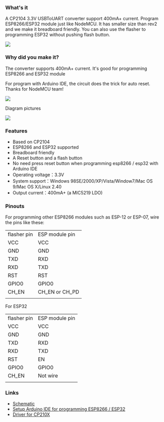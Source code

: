 ### What's it

A CP2104 3.3V USBToUART converter support 400mA+ current. Program
ESP8266/ESP32 module just like NodeMCU. It has smaller size than rev2
and we make it breadboard friendly. You can also use the flasher to
programming ESP32 without pushing flash button.

<img src="http://7fvk57.com1.z0.glb.clouddn.com/flasher-1.jpg-320.jpg">

### Why did you make it?

The converter supports 400mA+ current. It's good for programming ESP8266
and ESP32 module

For program with Arduino IDE, the circuit does the trick for auto reset.
Thanks for NodeMCU team\!

<img src="http://7fvk57.com1.z0.glb.clouddn.com/auto-reset.png">

Diagram
pictures

<img src="http://7fvk57.com1.z0.glb.clouddn.com/esp-flasher-diagram.png">

### Features

  - Based on CP2104
  - ESP8266 and ESP32 supported
  - Breadboard friendly
  - A Reset button and a flash button
  - No need press reset button when programming esp8266 / esp32 with
    Arduino IDE
  - Operating voltage：3.3V
  - System support：Windows 98SE/2000/XP/Vista/Window7/Mac OS 9/Mac OS
    X/Linux 2.40
  - Output current：400mA+ (a MIC5219 LDO)

### Pinouts

For programming other ESP8266 modules such as ESP-12 or ESP-07, wire the
pins like these:

|             |                  |
| ----------- | ---------------- |
| flasher pin | ESP module pin   |
| VCC         | VCC              |
| GND         | GND              |
| TXD         | RXD              |
| RXD         | TXD              |
| RST         | RST              |
| GPIO0       | GPIO0            |
| CH_EN      | CH_EN or CH_PD |
|  |

For ESP32

|             |                |
| ----------- | -------------- |
| flasher pin | ESP module pin |
| VCC         | VCC            |
| GND         | GND            |
| TXD         | RXD            |
| RXD         | TXD            |
| RST         | EN             |
| GPIO0       | GPIO0          |
| CH_EN      | Not wire       |
|  |

### Links

  - [Schematic](https://github.com/AprilBrother/esp-flasher/tree/master/schematic)
  - [Setup Arduino IDE for programming ESP8266 /
    ESP32](ESP_Flasher_Setup_Arduino_IDE_For_Programming_ESP.md)
  - [Driver for
    CP210X](https://www.silabs.com/products/mcu/Pages/USBtoUARTBridgeVCPDrivers.aspx)
